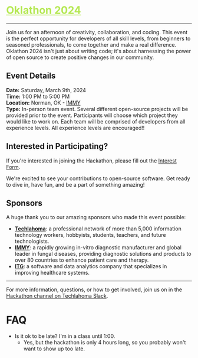 <h1><a href="https://github.com/techlahoma/oklathon/" style="color: #B5E853;">Oklathon 2024</a></h1>


<hr />

Join us for an afternoon of creativity, collaboration, and coding. This event is the perfect opportunity for developers of all skill levels, from beginners to seasoned professionals, to come together and make a real difference. Oklathon 2024 isn't just about writing code; it's about harnessing the power of open source to create positive changes in our community.

## Event Details

**Date:** Saturday, March 9th, 2024  
**Time:** 1:00 PM to 5:00 PM  
**Location:** Norman, OK - [IMMY](https://maps.app.goo.gl/t8X6L1gHGjDrwVYD6)<br /> 
**Type:** In-person team event. Several different open-source projects will be provided prior to the event. Participants will choose which project they would like to work on. Each team will be comprised of developers from all experience levels. All experience levels are encouraged!!

## Interested in Participating?

If you're interested in joining the Hackathon, please fill out the [Interest Form](https://docs.google.com/forms/d/e/1FAIpQLSf4D8tSHEjMSJL2pnNjWYyRLuXBYTbLC3i_V9rx2uM2Y4jmCg/viewform).


We're excited to see your contributions to open-source software. Get ready to dive in, have fun, and be a part of something amazing!

## Sponsors

A huge thank you to our amazing sponsors who made this event possible:

- **[Techlahoma](https://www.techlahoma.org/)**: a professional network of more than 5,000 information technology workers, hobbyists, students, teachers, and future technologists.
- **[IMMY](https://immy.com/)**: a rapidly growing in-vitro diagnostic manufacturer and global leader in fungal diseases, providing diagnostic solutions and products to over 80 countries to enhance patient care and therapy.
- **[ITG](https://www.streamline.care/)**: a software and data analytics company that specializes in improving healthcare systems. 



---

For more information, questions, or how to get involved, join us on in the [Hackathon channel on Techlahoma Slack](https://techlahoma.slack.com/archives/C0658NNE6LS).

# FAQ

* Is it ok to be late? I'm in a class until 1:00.
  * Yes, but the hackathon is only 4 hours long, so you probably won't want to show up too late.
